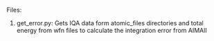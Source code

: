  Files:


1) get_error.py: Gets IQA data form atomic_files directories and total energy from wfn  files to calculate the integration error from AIMAll 
